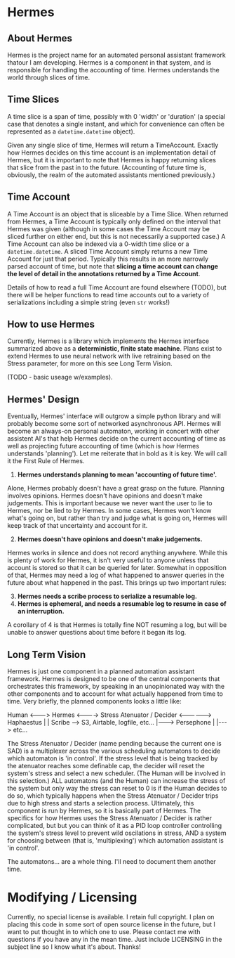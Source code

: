 Hermes
======

About Hermes
------------
Hermes is the project name for an automated personal assistant framework
thatour I am developing. Hermes is a component in that system, and is
responsible for handling the accounting of time. Hermes understands the world
through slices of time.

Time Slices
-----------

A time slice is a span of time, possibly with 0 'width' or 'duration' (a
special case that denotes a single instant, and which for convenience can often
be represented as a `datetime.datetime` object).

Given any single slice of time, Hermes will return a TimeAccount. Exactly how
Hermes decides on this time account is an implementation detail of Hermes, but
it is important to note that Hermes is happy returning slices that slice from
the past in to the future. (Accounting of future time is, obviously, the realm
of the automated assistants mentioned previously.)

Time Account
------------

A Time Account is an object that is sliceable by a Time Slice. When returned
from Hermes, a Time Account is typically only defined on the interval that
Hermes was given (although in some cases the Time Account may be sliced further
on either end, but this is not necessarily a supported case.) A Time Account
can also be indexed via a 0-width time slice or a `datetime.datetime`. A sliced
Time Account simply returns a new Time Account for just that period. Typically
this results in an more narrowly parsed account of time, but note that
**slicing a time account can change the level of detail in the annotations
returned by a Time Account**.

Details of how to read a full Time Account are found elsewhere (TODO), but
there will be helper functions to read time accounts out to a variety of
serializations including a simple string (even `str` works!)

How to use Hermes
-----------------

Currently, Hermes is a library which implements the Hermes interface summarized
above as a **deterministic, finite state machine**. Plans exist to extend
Hermes to use neural network with live retraining based on the Stress
parameter, for more on this see Long Term Vision.

(TODO - basic useage w/examples).

Hermes' Design
--------------

Eventually, Hermes' interface will outgrow a simple python library and will
probably become some sort of networked asynchronous API. Hermes will become an
always-on personal automaton, working in concert with other assistent AI's that
help Hermes decide on the current accounting of time as well as projecting
future accounting of time (which is how Hermes understands 'planning'). Let me
reiterate that in bold as it is key. We will call it the First Rule of Hermes.

1. **Hermes understands planning to mean 'accounting of future time'.**

Alone, Hermes probably doesn't have a great grasp on the future. Planning
involves opinions. Hermes doesn't have opinions and doesn't make judgements.
This is important because we never want the user to lie to Hermes, nor be lied
to by Hermes. In some cases, Hermes won't know what's going on, but rather than
try and judge what is going on, Hermes will keep track of that uncertainty and
account for it.

2. **Hermes doesn't have opinions and doesn't make judgements.**

Hermes works in silence and does not record anything anywhere. While this is
plenty of work for Hermes, it isn't very useful to anyone unless that account
is stored so that it can be queried for later. Somewhat in opposition of that,
Hermes may need a log of what happened to answer queries in the future about
what happened in the past. This brings up two important rules:

3. **Hermes needs a scribe process to serialize a resumable log.**
4. **Hermes is ephemeral, and needs a resumable log to resume in case of an
   interruption.**

A corollary of 4 is that Hermes is totally fine NOT resuming a log, but will
be unable to answer questions about time before it began its log.

Long Term Vision
----------------

Hermes is just one component in a planned automation assistant framework.
Hermes is designed to be one of the central components that orchestrates this
framework, by speaking in an unopinionated way with the other components and to
account for what actually happened from time to time. Very briefly, the planned
components looks a little like:

Human <---> Hermes <----> Stress Atenuator / Decider <------> Haphaestus
              |                                         |
           Scribe --> S3, Airtable, logfile, etc...     |---> Persephone
                                                        |
                                                        |---> etc...

The Stress Atenuator / Decider (name pending because the current one is SAD) is
a multiplexer across the various scheduling automatons to decide which
automaton is 'in control'. If the stress level that is being tracked by the
atenuator reaches some definable cap, the decider will reset the system's
stress and select a new scheduler. (The Human will be involved in this
selection.) ALL automatons (and the Human) can increase the stress of the
system but only way the stress can reset to 0 is if the Human decides to do so,
which typically happens when the Stress Atenuator / Decider trips due to high
stress and starts a selection process. Ultimately, this component is run by
Hermes, so it is basically part of Hermes. The specifics for how Hermes uses
the Stress Atenuator / Decider is rather complicated, but but you can think of
it as a PID loop controller controlling the system's stress level to prevent
wild oscilations in stress, AND a system for choosing between (that is,
'multiplexing') which automation assistant is 'in control'.

The automatons... are a whole thing. I'll need to document them another time.

Modifying / Licensing
=====================

Currently, no special license is available. I retain full copyright. I plan on
placing this code in some sort of open source license in the future, but I want
to put thought in to which one to use. Please contact me with questions if you
have any in the mean time. Just include LICENSING in the subject line so I know
what it's about. Thanks!
